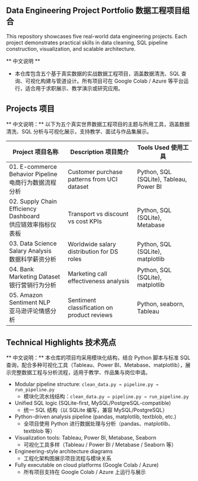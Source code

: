 ## Data Engineering Project Portfolio 数据工程项目组合
This repository showcases five real-world data engineering projects. Each project demonstrates practical skills in data cleaning, SQL pipeline construction, visualization, and scalable architecture.

** 中文说明 **
- 本仓库包含五个基于真实数据的实战数据工程项目，涵盖数据清洗、SQL 查询、可视化构建与管道设计。所有项目可在 Google Colab / Azure 等平台运行，适合用于求职展示、教学演示或研究应用。

## Projects 项目
** 中文说明：** 以下为五个真实世界数据工程项目的主题与所用工具，涵盖数据清洗、SQL 分析与可视化展示，支持教学、面试与作品集展示。

| Project 项目名称 | Description 项目简介 | Tools Used 使用工具 |
|------------------|-----------------------|----------------------|
| 01. E-commerce Behavior Pipeline <br> 电商行为数据流程分析 | Customer purchase patterns from UCI dataset | Python, SQL (SQLite), Tableau, Power BI |
| 02. Supply Chain Efficiency Dashboard <br> 供应链效率指标仪表板 | Transport vs discount vs cost KPIs | Python, SQL (SQLite), Metabase |
| 03. Data Science Salary Analysis <br> 数据科学薪资分析 | Worldwide salary distribution for DS roles | Python, SQL (SQLite), matplotlib |
| 04. Bank Marketing Dataset <br> 银行营销行为分析 | Marketing call effectiveness analysis | Python, SQL (SQLite), matplotlib |
| 05. Amazon Sentiment NLP <br> 亚马逊评论情感分析 | Sentiment classification on product reviews | Python, seaborn, Tableau |
    
## Technical Highlights 技术亮点
** 中文说明：** 本仓库的项目均采用模块化结构，结合 Python 脚本与标准 SQL 查询，配合多种可视化工具（Tableau、Power BI、Metabase、matplotlib），展示完整数据工程与分析流程，适用于教学、作品集与岗位申请。

- Modular pipeline structure: `clean_data.py → pipeline.py → run_pipeline.py`
  - 模块化流水线结构：`clean_data.py → pipeline.py → run_pipeline.py`
- Unified SQL logic (SQLite-first, MySQL/PostgreSQL-compatible)
  - 统一 SQL 结构（以 SQLite 编写，兼容 MySQL/PostgreSQL）
- Python-driven analysis pipeline (pandas, matplotlib, textblob, etc.)
  - 全项目使用 Python 进行数据处理与分析（pandas、matplotlib、textblob 等）
- Visualization tools: Tableau, Power BI, Metabase, Seaborn
  - 可视化工具多样（Tableau / Power BI / Metabase / Seaborn 等）
- Engineering-style architecture diagrams
  - 工程化架构图展示项目流程与模块关系
- Fully executable on cloud platforms (Google Colab / Azure)
  - 所有项目支持在 Google Colab / Azure 上运行与展示
